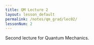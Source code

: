 ```yaml
---
title: QM Lecture 2
layout: lesson_default
permalink: /notes/qm_grad/lec02/
lessonNum: 2
---
```

Second lecture for Quantum Mechanics.
